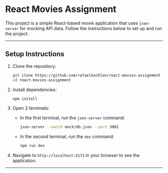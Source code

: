 # React Movies Assignment

This project is a simple React-based movie application that uses `json-server` for mocking API data. Follow the instructions below to set up and run the project.

---

## Setup Instructions

1. Clone the repository:
   ```bash
   git clone https://github.com/rafaelkachlon/react-movies-assignment
   cd react-movies-assignment
   ```

2. Install dependencies:
   ```bash
   npm install
   ```

3. Open 2 terminals:
   - In the first terminal, run the `json-server` command:
     ```bash
     json-server --watch mock/db.json --port 3001
     ```
   - In the second terminal, run the `dev` command:
     ```bash
     npm run dev
     ```

4. Navigate to `http://localhost:5173` in your browser to see the application.


---
